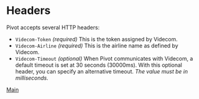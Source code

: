 # Headers

Pivot accepts several HTTP headers:

- `Videcom-Token` _(required)_ This is the token assigned by Videcom.
- `Videcom-Airline` _(required)_ This is the airline name as defined by Videcom.
- `Videcom-Timeout` _(optional)_ When Pivot communicates with Videcom, a default timeout is set at 30 seconds (30000ms). With this optional header, you can specify an alternative timeout. *The value must be in milliseconds.*

[Main](./readme.md)
